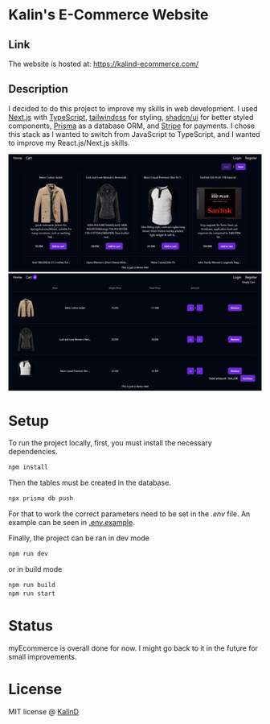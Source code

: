 # Kalin's E-Commerce Website

## Link
The website is hosted at: https://kalind-ecommerce.com/

## Description 
I decided to do this project to improve my skills in web development. I used [Next.js](https://nextjs.org/) with [TypeScript](https://www.typescriptlang.org/), [tailwindcss](https://tailwindcss.com/) for styling, [shadcn/ui](https://ui.shadcn.com/) for better styled components, [Prisma](https://www.prisma.io/) as a database ORM, and [Stripe](https://stripe.com/) for payments. I chose this stack as I wanted to switch from JavaScript to TypeScript, and I wanted to improve my React.js/Next.js skills.

![Image of the home page on Desktop](./github-images/desktop%20-%20home%20page.png)
![Image of the cart page on Desktop](./github-images/desktop%20-%20cart.png)

# Setup
To run the project locally, first, you must install the necessary dependencies.

```sh
npm install
```

Then the tables must be created in the database.
```sh 
npx prisma db push
```

For that to work the correct parameters need to be set in the *.env* file. An example can be seen in [.env.example](https://github.com/KalinD/myEcommerce).

Finally, the project can be ran in dev mode
```sh
npm run dev
```
or in build mode
```sh
npm run build
npm run start
```

# Status
myEcommerce is overall done for now. I might go back to it in the future for small improvements.

# License
MIT license @ [KalinD](https://github.com/KalinD)
